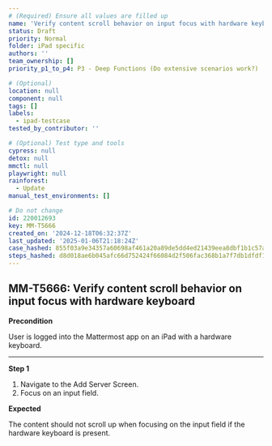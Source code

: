```yaml
---
# (Required) Ensure all values are filled up
name: 'Verify content scroll behavior on input focus with hardware keyboard'
status: Draft
priority: Normal
folder: iPad specific
authors: ''
team_ownership: []
priority_p1_to_p4: P3 - Deep Functions (Do extensive scenarios work?)

# (Optional)
location: null
component: null
tags: []
labels:
  - ipad-testcase
tested_by_contributor: ''

# (Optional) Test type and tools
cypress: null
detox: null
mmctl: null
playwright: null
rainforest:
  - Update
manual_test_environments: []

# Do not change
id: 220012693
key: MM-T5666
created_on: '2024-12-18T06:32:37Z'
last_updated: '2025-01-06T21:18:24Z'
case_hashed: 855f03a9e34357a60698af461a20a89de5dd4ed21439eea8dbf1b1c57a0580be7440e1523c93766b463f80af4a707872
steps_hashed: d8d018ae6b045afc66d752424f66084d2f506fac368b1a7f7db1dfdf16f7fa7bc098130d397d4be076199d7ee85081fa
---
```


<!-- (Auto-generated) Based on frontmatter's "key" and "name" -->

## MM-T5666: Verify content scroll behavior on input focus with hardware keyboard

**Precondition**

User is logged into the Mattermost app on an iPad with a hardware keyboard.

---

**Step 1**

1. Navigate to the Add Server Screen.
2. Focus on an input field.

**Expected**

The content should not scroll up when focusing on the input field if the hardware keyboard is present.
